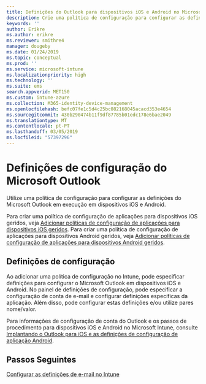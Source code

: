 ```yaml
---
title: Definições do Outlook para dispositivos iOS e Android no Microsoft Intune
description: Crie uma política de configuração para configurar as definições do Microsoft Outlook em execução em dispositivos iOS e Android.
keywords: ''
author: Erikre
ms.author: erikre
ms.reviewer: smithre4
manager: dougeby
ms.date: 01/24/2019
ms.topic: conceptual
ms.prod: ''
ms.service: microsoft-intune
ms.localizationpriority: high
ms.technology: ''
ms.suite: ems
search.appverid: MET150
ms.custom: intune-azure
ms.collection: M365-identity-device-management
ms.openlocfilehash: befc07fe1c5d4c25bc082168045acacd353e4654
ms.sourcegitcommit: 430b290474b11f9df87785b01edc178e6bae2049
ms.translationtype: MT
ms.contentlocale: pt-PT
ms.lasthandoff: 03/05/2019
ms.locfileid: "57397296"
---
```

# <a name="microsoft-outlook-configuration-settings"></a>Definições de configuração do Microsoft Outlook 

Utilize uma política de configuração para configurar as definições do Microsoft Outlook em execução em dispositivos iOS e Android. 

Para criar uma política de configuração de aplicações para dispositivos iOS geridos, veja [Adicionar políticas de configuração de aplicações para dispositivos iOS geridos](app-configuration-policies-use-ios.md). Para criar uma política de configuração de aplicações para dispositivos Android geridos, veja [Adicionar políticas de configuração de aplicações para dispositivos Android geridos](app-configuration-policies-use-android.md). 

## <a name="configuration-settings"></a>Definições de configuração

Ao adicionar uma política de configuração no Intune, pode especificar definições para configurar o Microsoft Outlook em dispositivos iOS e Android. No painel de definições de configuração, pode especificar a configuração de conta de e-mail e configurar definições específicas da aplicação. Além disso, pode configurar estas definições e/ou utilize pares nome/valor.

Para informações de configuração de conta do Outlook e os passos de procedimento para dispositivos iOS e Android no Microsoft Intune, consulte [Implantando o Outlook para iOS e as definições de configuração de aplicação Android](https://docs.microsoft.com/exchange/clients-and-mobile-in-exchange-online/outlook-for-ios-and-android/outlook-for-ios-and-android-configuration-with-microsoft-intune).

## <a name="next-steps"></a>Passos Seguintes
[Configurar as definições de e-mail no Intune](email-settings-configure.md)

